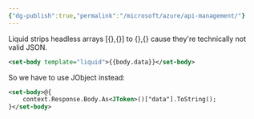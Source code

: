 ```yaml
---
{"dg-publish":true,"permalink":"/microsoft/azure/api-management/"}
---
```




Liquid strips headless arrays [{},{}] to {},{} cause they're technically not valid JSON. 
```xml
<set-body template="liquid">{{body.data}}</set-body>
```

So we have to use JObject instead:
```xml
<set-body>@{
	context.Response.Body.As<JToken>()["data"].ToString();
}</set-body>
```

